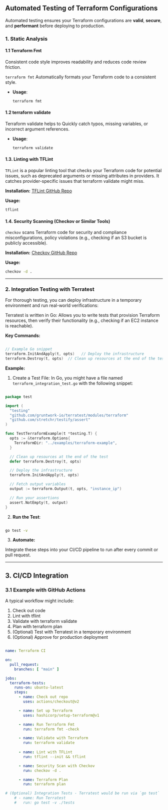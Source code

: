 ## Automated Testing of Terraform Configurations

Automated testing ensures your Terraform configurations are **valid**, **secure**, and **performant** before deploying to production.

### 1. Static Analysis

#### 1.1 Terraform Fmt

Consistent code style improves readability and reduces code review friction.

`terraform fmt` Automatically formats your Terraform code to a consistent style.

- **Usage**:

  ```bash
  terraform fmt
  ```

#### 1.2 terraform validate

Terraform validate helps to Quickly catch typos, missing variables, or incorrect argument references.

- **Usage**:

    ```bash
    terraform validate
    ```

#### 1.3. Linting with TFLint

`TFLint` is a popular linting tool that checks your Terraform code for potential issues, such as deprecated arguments or missing attributes in providers. It catches provider-specific issues that terraform validate might miss.

**Installation:** [TFLint GitHub Repo](https://github.com/terraform-linters/tflint)

**Usage:**

```bash
tflint
```

#### 1.4. Security Scanning (Checkov or Similar Tools)

`checkov` scans Terraform code for security and compliance misconfigurations, policy violations (e.g., checking if an S3 bucket is publicly accessible).

**Installation:** [Checkov GitHub Repo](https://github.com/bridgecrewio/checkov)

**Usage:**

```bash
checkov -d .
```

---

### 2. Integration Testing with Terratest

For thorough testing, you can deploy infrastructure in a temporary environment and run real-world verifications:

Terratest is written in Go: Allows you to write tests that provision Terraform resources, then verify their functionality (e.g., checking if an EC2 instance is reachable).

**Key Commands:**

```go

// Example Go snippet
terraform.InitAndApply(t, opts)   // Deploy the infrastructure
terraform.Destroy(t, opts)  // Clean up resources at the end of the test

```

**Example:**

1. Create a Test File: In Go, you might have a file named `terraform_integration_test.go` with the following snippet:

```go

package test

import (
  "testing"
  "github.com/gruntwork-io/terratest/modules/terraform"
  "github.com/stretchr/testify/assert"
)

func TestTerraformExample(t *testing.T) {
  opts := &terraform.Options{
    TerraformDir: "../examples/terraform-example",
  }

  // Clean up resources at the end of the test
  defer terraform.Destroy(t, opts)

  // Deploy the infrastructure
  terraform.InitAndApply(t, opts)

  // Fetch output variables
  output := terraform.Output(t, opts, "instance_ip")

  // Run your assertions
  assert.NotEmpty(t, output)
}

```

2. **Run the Test**:

```bash

go test -v

```

3. **Automate:** 

Integrate these steps into your CI/CD pipeline to run after every commit or pull request.

---

## 3. CI/CD Integration

### 3.1 Example with GitHub Actions

A typical workflow might include:

1. Check out code
2. Lint with tflint
3. Validate with terraform validate
4. Plan with terraform plan
5. (Optional) Test with Terratest in a temporary environment
6. (Optional) Approve for production deployment

```yaml

name: Terraform CI

on:
  pull_request:
    branches: [ "main" ]

jobs:
  terraform-tests:
    runs-on: ubuntu-latest
    steps:
      - name: Check out repo
        uses: actions/checkout@v2

      - name: Set up Terraform
        uses: hashicorp/setup-terraform@v1

      - name: Run Terraform Fmt
        run: terraform fmt -check

      - name: Validate with Terraform
        run: terraform validate
        
      - name: Lint with TFLint
        run: tflint --init && tflint

      - name: Security Scan with Checkov
        run: checkov -d .

      - name: Terraform Plan
        run: terraform plan

# (Optional) Integration Tests - Terratest would be run via `go test`
    # - name: Run Terratest
    #   run: go test -v ./tests

```
